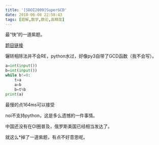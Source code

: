 ```yaml
---
title: '[SDOI2009]SuperGCD'
date: 2018-06-08 22:58:43
tags: [题解,数学,数论,高精度]
---
```




最“快”的一道紫题。

<!--more-->

[题目链接](https://www.lydsy.com/JudgeOnline/problem.php?id=1876)

辗转相除法并不会RE，python水过，好像py3自带了GCD函数（我不会写）。

```python
a=int(input()) 
b=int(input()) 
while b!=0: 
    t=a 
    a=b 
    b=t%b 
print(a)
```

最慢的点164ms可以接受

noi不支持python，这是多么遗憾的一件事情。

中国还没有在OI圈普及，俄罗斯美国已经相当发达了。



就这么*掉了一道紫题，有点不好意思呢。